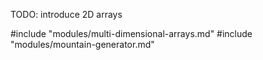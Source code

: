 
TODO: introduce 2D arrays

#include "modules/multi-dimensional-arrays.md"
#include "modules/mountain-generator.md"
